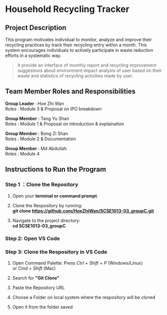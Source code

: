 # Household Recycling Tracker
## Project Description
This program motivates individual to monitor, analyze and improve their recycling practices by track their recycling entry within a month. This system encourages individuals to actively participate in waste reduction efforts in a systematic way.
> It provide an interface of monthly report and recycling improvement suggestions about environment impact analysis of user based on their waste and statistics of recycling activities made by user.

## Team Member Roles and Responsibilities 
__Group Leader__ : Hoe Zhi Wan<br>
Roles : Module 3 & Proposal on IPO breakdown

__Group Member__ : Tang Yu Shan<br>
Roles : Module 1 & Proposal on introduction & explaination

__Group Member__ : Bong Zi Shan<br>
Roles : Module 2 & Documentation

__Group Member__ : Md Abdullah<br>
Roles : Module 4



## Instructions to Run the Program
### Step 1 ：Clone the Repository
1) Open your **terminal or command prompt**.

2) Clone the Respository by running:<br> 
**git clone https://github.com/HoeZhiWan/SCSE1013-03_groupC.git**

3) Navigate to the project directory: <br>
**cd SCSE1013-03_groupC**

### Step 2: Open VS Code

### Step 3: Clone the Respository in VS Code
1) Open Command Palette:
Press  *Ctrl + Shift + P* (Windows/Linux) <br>
or *Cmd + Shift* (Mac)

2) Search for **"Git Clone"**
3) Paste the Repository URL
4) Choose a Folder on local system where the respository will be cloned
5) Open it from the folder saved


